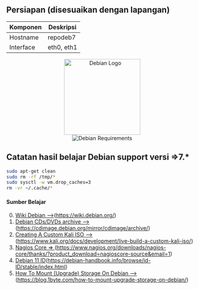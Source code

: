 ## Persiapan (disesuaikan dengan lapangan)

| Komponen  | Deskripsi  |
| --------- | ---------- |
| Hostname  | repodeb7   |
| Interface | eth0, eth1 |

<p align="center">
<img src="./assets/images/logo.png" alt="Debian Logo" style="width:200px;"/></br>
<img src="./assets/images/req.png" alt="Debian Requirements"/>
</p>

## Catatan hasil belajar Debian support versi =>7.\*

```sh
sudo apt-get clean
sudo rm -rf /tmp/*
sudo sysctl -w vm.drop_caches=3
rm -vr ~/.cache/*
```

#### Sumber Belajar

0. [Wiki Debian -->](https://wiki.debian.org/)(https://wiki.debian.org/)
1. [Debian CDs/DVDs archive --> ](https://cdimage.debian.org/mirror/cdimage/archive/)(https://cdimage.debian.org/mirror/cdimage/archive/)
2. [Creating A Custom Kali ISO --> ](https://www.kali.org/docs/development/live-build-a-custom-kali-iso/)(https://www.kali.org/docs/development/live-build-a-custom-kali-iso/)
3. [Nagios Core => ](https://www.nagios.org/downloads/nagios-core/thanks/?product_download=nagioscore-source&email=1)(https://www.nagios.org/downloads/nagios-core/thanks/?product_download=nagioscore-source&email=1)
4. [Debian 11 ID](https://debian-handbook.info/browse/id-ID/stable/index.html)(https://debian-handbook.info/browse/id-ID/stable/index.html)
5. [How To Mount (Upgrade) Storage On Debian --> ](https://blog.1byte.com/how-to-mount-upgrade-storage-on-debian/)(https://blog.1byte.com/how-to-mount-upgrade-storage-on-debian/)
